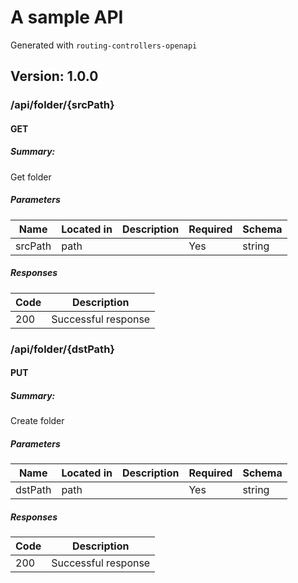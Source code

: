 # A sample API
Generated with `routing-controllers-openapi`

## Version: 1.0.0

### /api/folder/{srcPath}

#### GET
##### Summary:

Get folder

##### Parameters

| Name | Located in | Description | Required | Schema |
| ---- | ---------- | ----------- | -------- | ---- |
| srcPath | path |  | Yes | string |

##### Responses

| Code | Description |
| ---- | ----------- |
| 200 | Successful response |

### /api/folder/{dstPath}

#### PUT
##### Summary:

Create folder

##### Parameters

| Name | Located in | Description | Required | Schema |
| ---- | ---------- | ----------- | -------- | ---- |
| dstPath | path |  | Yes | string |

##### Responses

| Code | Description |
| ---- | ----------- |
| 200 | Successful response |
